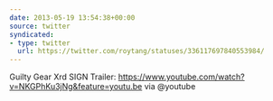 ```yaml
---
date: 2013-05-19 13:54:38+00:00
source: twitter
syndicated:
- type: twitter
  url: https://twitter.com/roytang/statuses/336117697840553984/
---
```


Guilty Gear Xrd SIGN Trailer: https://www.youtube.com/watch?v=NKGPhKu3jNg&feature=youtu.be via @youtube